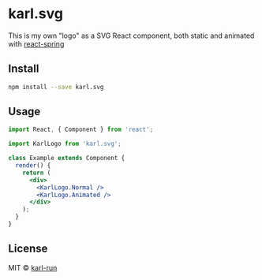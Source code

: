 # karl.svg

This is my own "logo" as a SVG React component, both static and animated with [react-spring](https://github.com/drcmda/react-spring)

## Install

```bash
npm install --save karl.svg
```

## Usage

```jsx
import React, { Component } from 'react';

import KarlLogo from 'karl.svg';

class Example extends Component {
  render() {
    return (
      <div>
        <KarlLogo.Normal />
        <KarlLogo.Animated />
      </div>
    );
  }
}
```

## License

MIT © [karl-run](https://github.com/karl-run)
